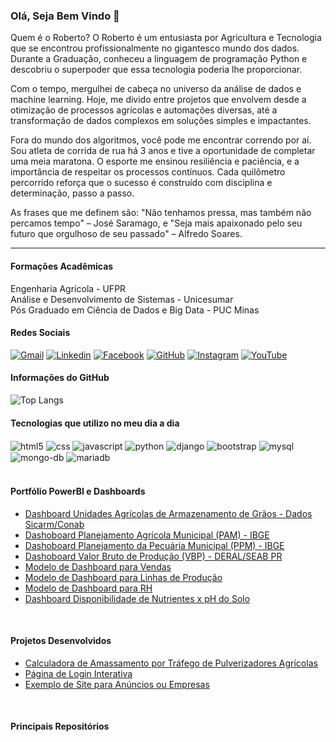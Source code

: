 ### Olá, Seja Bem Vindo 🤝
Quem é o Roberto?
O Roberto é um entusiasta por Agricultura e Tecnologia que se encontrou profissionalmente no gigantesco mundo dos dados. Durante a Graduação, conheceu a linguagem de programação Python e descobriu o superpoder que essa tecnologia poderia lhe proporcionar.

Com o tempo, mergulhei de cabeça no universo da análise de dados e machine learning. Hoje, me divido entre projetos que envolvem desde a otimização de processos agrícolas e automações diversas, até a transformação de dados complexos em soluções simples e impactantes.

Fora do mundo dos algoritmos, você pode me encontrar correndo por aí. Sou atleta de corrida de rua há 3 anos e tive a oportunidade de completar uma meia maratona. O esporte me ensinou resiliência e paciência, e a importância de respeitar os processos contínuos. Cada quilômetro percorrido reforça que o sucesso é construído com disciplina e determinação, passo a passo.

As frases que me definem são: "Não tenhamos pressa, mas também não percamos tempo" – José Saramago, e "Seja mais apaixonado pelo seu futuro que orgulhoso de seu passado" – Alfredo Soares.
<hr>


#### **Formações Acadêmicas**
Engenharia Agrícola - UFPR  
Análise e Desenvolvimento de Sistemas - Unicesumar  
Pós Graduado em Ciência de Dados e Big Data - PUC Minas

     
#### **Redes Sociais**

[![Gmail](https://img.shields.io/badge/Gmail-D14836?style=for-the-badge&logo=gmail&logoColor=white)](mailto:roberto.junior1202@gmail.com)
[![Linkedin](https://img.shields.io/badge/LinkedIn-0077B5?style=for-the-badge&logo=linkedin&logoColor=white)](https://www.linkedin.com/in/robertojunior1202/)
[![Facebook](https://img.shields.io/badge/Facebook-1877F2?style=for-the-badge&logo=facebook&logoColor=white)](https://www.facebook.com/roberto.junior.77964/?locale=pt_BR)
[![GitHub](https://img.shields.io/badge/GitHub-100000?style=for-the-badge&logo=github&logoColor=white)](https://github.com/robertojunior1202)
[![Instagram](https://img.shields.io/badge/Instagram-E4405F?style=for-the-badge&logo=instagram&logoColor=white)](https://www.instagram.com/roberto_junior1202/)
[![YouTube](https://img.shields.io/badge/YouTube-FF0000?style=for-the-badge&logo=youtube&logoColor=white)](https://www.youtube.com/channel/UCZnreLJq2GG8bnEFeyYcJiA)


#### **Informações do GitHub**

![Top Langs](https://github-readme-stats.vercel.app/api/top-langs/?username=robertojunior1202&layout=compact)

#### **Tecnologias que utilizo no meu dia a dia**

<div style="display:inline_block">
    <img align ="center" alt= "html5" src="https://img.shields.io/badge/HTML5-E34F26?style=for-the-badge&logo=html5&logoColor=white">
    <img align ="center" alt= "css" src="https://img.shields.io/badge/CSS3-1572B6?style=for-the-badge&logo=css3&logoColor=white">
    <img align ="center" alt= "javascript" src="https://img.shields.io/badge/JavaScript-F7DF1E?style=for-the-badge&logo=javascript&logoColor=black">
    <img align ="center" alt= "python" src="https://img.shields.io/badge/Python-14354C?style=for-the-badge&logo=python&logoColor=white">
    <img align ="center" alt= "django" src="https://img.shields.io/badge/Django-092E20?style=for-the-badge&logo=django&logoColor=white">
    <img align ="center" alt= "bootstrap" src="https://img.shields.io/badge/Bootstrap-563D7C?style=for-the-badge&logo=bootstrap&logoColor=white">
    <img align ="center" alt= "mysql" src="https://img.shields.io/badge/MySQL-00000F?style=for-the-badge&logo=mysql&logoColor=white">
    <img align ="center" alt= "mongo-db" src="https://img.shields.io/badge/MongoDB-4EA94B?style=for-the-badge&logo=mongodb&logoColor=white">
    <img align ="center" alt= "mariadb" src="https://img.shields.io/badge/MariaDB-003545?style=for-the-badge&logo=mariadb&logoColor=white">
    
</div><br/>

#### **Portfólio PowerBI e Dashboards**
- [Dashboard Unidades Agrícolas de Armazenamento de Grãos - Dados Sicarm/Conab](https://app.powerbi.com/view?r=eyJrIjoiMjRlYjBhYzctNDZkMC00ZTA3LTlmODQtNTI5ZDMwM2E3NDI2IiwidCI6ImMzN2IzN2EzLWU5ZTItNDJmOS1iYzY3LTRiOWI3MzhlMWRmMCJ9)
- [Dashoboard Planejamento Agrícola Municipal (PAM) - IBGE](https://app.powerbi.com/view?r=eyJrIjoiMDk4NjE5ZTktMDhlYi00NzIxLTkyNDEtNTJmMGRiOGIzYTQ0IiwidCI6ImMzN2IzN2EzLWU5ZTItNDJmOS1iYzY3LTRiOWI3MzhlMWRmMCJ9) 
- [Dashoboard Planejamento da Pecuária Municipal (PPM) - IBGE](https://app.powerbi.com/view?r=eyJrIjoiMzE4MjZhMTgtMzQyNi00ZTk4LTg1MjMtMTMyZTA3MThlMzJlIiwidCI6ImMzN2IzN2EzLWU5ZTItNDJmOS1iYzY3LTRiOWI3MzhlMWRmMCJ9)
- [Dashoboard Valor Bruto de Produção (VBP) - DERAL/SEAB PR](https://app.powerbi.com/view?r=eyJrIjoiYTgxMWI1MjEtMzdiMy00YzgxLWI5ZDctYzA4ZjkxYjM2ZmNjIiwidCI6ImMzN2IzN2EzLWU5ZTItNDJmOS1iYzY3LTRiOWI3MzhlMWRmMCJ9)
- [Modelo de Dashboard para Vendas](https://app.powerbi.com/view?r=eyJrIjoiODI5N2JkMzYtZWE1My00MWM2LThmNzUtOWI5YzM4NDY5ZDg2IiwidCI6ImMzN2IzN2EzLWU5ZTItNDJmOS1iYzY3LTRiOWI3MzhlMWRmMCJ9)
- [Modelo de Dashboard para Linhas de Produção ](https://app.powerbi.com/view?r=eyJrIjoiZDNlOTk5OTctODM4YS00NzE4LWE3YTMtMDM5NmM0NzE5MjFhIiwidCI6ImMzN2IzN2EzLWU5ZTItNDJmOS1iYzY3LTRiOWI3MzhlMWRmMCJ9)
- [Modelo de Dashboard para RH](https://app.powerbi.com/view?r=eyJrIjoiM2YyOTA1ZDYtZjM1OS00NTRhLTk4MTUtYWNmYzhhMTEzYTc4IiwidCI6ImMzN2IzN2EzLWU5ZTItNDJmOS1iYzY3LTRiOWI3MzhlMWRmMCJ9)
- [Dashboard Disponibilidade de Nutrientes x pH do Solo ](https://app.powerbi.com/view?r=eyJrIjoiYzUyZTliZWUtZjRhYS00NDU4LWEwNDItYzY5NDYzOWM2MDMzIiwidCI6ImMzN2IzN2EzLWU5ZTItNDJmOS1iYzY3LTRiOWI3MzhlMWRmMCJ9)


<br/>

#### **Projetos Desenvolvidos**
 - [Calculadora de Amassamento por Tráfego de Pulverizadores Agrícolas](https://sweet-crostata-4bbe93.netlify.app/)
 - [Página de Login Interativa](https://resonant-frangipane-34fb39.netlify.app/)
 - [Exemplo de Site para Anúncios ou Empresas](https://658db6ce4abcd61212ff709c--friendly-dango-7dbf83.netlify.app/)


<br/>

#### **Principais Repositórios**
